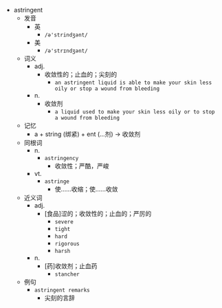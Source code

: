 - astringent
  - 发音
    - 英
      - `/ə'strindʒənt/`
    - 美
      - `/ə'strɪndʒənt/`
  - 词义
    - adj.
      - 收敛性的；止血的；尖刻的
        - `an astringent liquid is able to make your skin less oily or stop a wound from bleeding`
    - n.
      - 收敛剂
        - `a liquid used to make your skin less oily or to stop a wound from bleeding`
  - 记忆
    - a + string (绑紧) + ent (…剂) → 收敛剂
  - 同根词
    - n.
      - `astringency`
        - 收敛性；严酷，严峻
    - vt.
      - `astringe`
        - 使……收缩；使……收敛
  - 近义词
    - adj.
      - [食品]涩的；收敛性的；止血的；严厉的
        - `severe`
        - `tight`
        - `hard`
        - `rigorous`
        - `harsh`
    - n.
      - [药]收敛剂；止血药
        - `stancher`
  - 例句
    - `astringent remarks`
      - 尖刻的言辞

